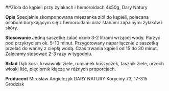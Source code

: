 ##Zioła do kąpieli przy żylakach i hemoroidach 4x50g, Dary Natury

**Opis** Specjalnie skomponowana mieszanka ziół do kąpieli, polecana osobom borykającym się z hemoroidami oraz stanami zapalnymi żylaków i skóry.

**Stosowanie** Jedną saszetkę zalać około 3-2 litrami wrzącej wody. Parzyć pod przykryciem ok. 5-10 minut. Przygotowany napar łącznie z saszetką przelać do wanny z ciepłą wodą. Czas trwania kąpieli od 15 do 30 minut. Zalecamy stosować 2-3 razy w tygodniu.

**Skład** Dąb kora, krwawniki ziele, rumianek koszyczek, tasznik ziele, orzech włoski liść, pięciornik kłącze w różnych proporcjach.

**Producent** Mirosław Angielczyk DARY NATURY
Koryciny 73, 17-315 Grodzisk
